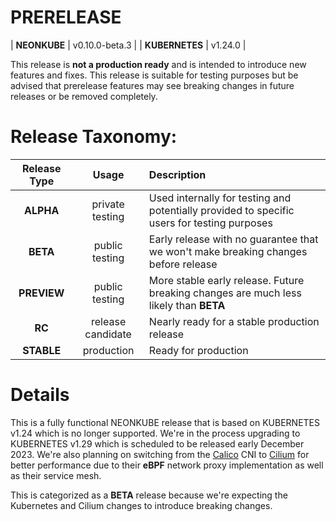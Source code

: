 # PRERELEASE

| **NEONKUBE**    | v0.10.0-beta.3   |
| **KUBERNETES**  | v1.24.0 |

This release is **not a production ready** and is intended to introduce new features and 
fixes.  This release is suitable for testing purposes but be advised that prerelease 
features may see breaking changes in future releases or be removed completely.

# Release Taxonomy:

| Release Type | Usage              | Description                                                                                        |
| :----------: | :----------------: | :------------------------------------------------------------------------------------------------- |
| **ALPHA**    | private testing    | Used internally for testing and potentially provided to specific users for testing purposes        |
| **BETA**     | public testing     | Early release with no guarantee that we won't make breaking changes before release                 |
| **PREVIEW**  | public testing     | More stable early release.  Future breaking changes are much less likely than **BETA**             |
| **RC**       | release candidate  | Nearly ready for a stable production release                                                       |
| **STABLE**   | production         | Ready for production                                                                               |

# Details

This is a fully functional NEONKUBE release that is based on KUBERNETES v1.24 which is
no longer supported.  We're in the process upgrading to KUBERNETES v1.29 which is scheduled
to be released early December 2023.  We're also planning on switching from the [Calico](https://docs.tigera.io/calico/latest/about/)
CNI to [Cilium](https://cilium.io/get-started/) for better performance due to their **eBPF**
network proxy implementation as well as their service mesh.

This is categorized as a **BETA** release because we're expecting the Kubernetes and Cilium
changes to introduce breaking changes.



